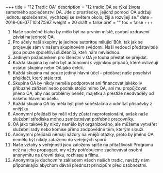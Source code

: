 +++
title = "12 Tradic OA"
description = "12 tradic OA se týká života samotného společenství OA. Jde o prostředky, jejichž pomocí OA udržují jednotu společenství, vycházejí se světem okolo, žijí a rozvíjejí se."
date = 2018-06-07T10:47:59Z
weight = 20
draft = false
bref = ""
toc = false
+++

<ol>
  <li>Naše společné blaho by mělo být na prvním místě, osobní uzdravení závisí na jednotě OA.</li>
  <li>Pro účely naší skupiny je jedinou autoritou milující Bůh, tak jak se projevuje sám v našem skupinovém svědomí. Naši vedoucí představitelé jsou pouze spolehliví služebníci, kteří nám nevládnou.</li>
  <li>Jediným požadavkem pro členství v OA je touha přestat se přejídat.</li>
  <li>Každá skupina by měla být autonomní s výjimkou případů, které ovlivňují ostatní skupiny nebo OA jako celek.</li>
  <li>Každá skupina má pouze jediný hlavní účel – předávat naše poselství přejídači, který stále trpí.</li>
  <li>Skupina OA by nikdy neměla podporovat ani financovat jakékoliv příbuzné zařízení nebo podnik stojící mimo OA, ani mu propůjčovat jméno OA, aby nás problémy peněz, majetku a prestiže neodváděly od našeho hlavního účelu.</li>
  <li>Každá skupina OA by měla být plně soběstačná a odmítat příspěvky z vnějšku.</li>
  <li>Anonymní přejídači by měli vždy zůstat neprofesionální, avšak naše služební střediska mohou zaměstnávat potřebné pracovníky.</li>
  <li>OA jako takové by nikdy nemělo být organizováno, ale můžeme vytvářet služební rady nebo komise přímo zodpovědné těm, kterým slouží.</li>
  <li>Anonymní přejídači nemají názory na vnější otázky, proto by jméno OA nemělo být nikdy zataženo do veřejných sporů.</li>
  <li>Naše vztahy s veřejností jsou založeny spíše na přitažlivosti Programu než na jeho propagaci; my vždy potřebujeme zachovávat osobní anonymitu na úrovni tisku, rozhlasu a filmu.</li>
  <li>Anonymita je duchovním základem všech našich tradic, navždy nám připomínající abychom dávali přednost principům před osobnostmi.</li>
</ol>
